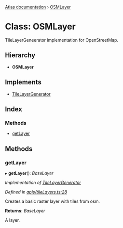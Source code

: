 [Atlas documentation](../globals.md) › [OSMLayer](osmlayer.md)

# Class: OSMLayer

TileLayerGeneerator implementation for OpenStreetMap.

## Hierarchy

* **OSMLayer**

## Implements

* [TileLayerGenerator](../interfaces/tilelayergenerator.md)

## Index

### Methods

* [getLayer](osmlayer.md#getlayer)

## Methods

###  getLayer

▸ **getLayer**(): *BaseLayer*

*Implementation of [TileLayerGenerator](../interfaces/tilelayergenerator.md)*

*Defined in [apis/tileLayers.ts:28](https://github.com/chronark/atlas/blob/e581107/src/apis/tileLayers.ts#L28)*

Creates a basic raster layer with tiles from osm.

**Returns:** *BaseLayer*

A layer.
